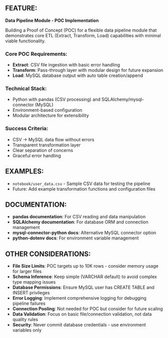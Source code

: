 ## FEATURE:

**Data Pipeline Module - POC Implementation**

Building a Proof of Concept (POC) for a flexible data pipeline module that demonstrates core ETL (Extract, Transform, Load) capabilities with minimal viable functionality.

### Core POC Requirements:
- **Extract**: CSV file ingestion with basic error handling
- **Transform**: Pass-through layer with modular design for future expansion
- **Load**: MySQL database output with auto table creation/append

### Technical Stack:
- Python with pandas (CSV processing) and SQLAlchemy/mysql-connector (MySQL)
- Environment-based configuration
- Modular architecture for extensibility

### Success Criteria:
- CSV → MySQL data flow without errors
- Transparent transformation layer
- Clear separation of concerns
- Graceful error handling

## EXAMPLES:

- `notebook/user_data.csv` - Sample CSV data for testing the pipeline
- Future: Add example transformation functions and configuration files

## DOCUMENTATION:

- **pandas documentation**: For CSV reading and data manipulation
- **SQLAlchemy documentation**: For database ORM and connection management
- **mysql-connector-python docs**: Alternative MySQL connector option
- **python-dotenv docs**: For environment variable management

## OTHER CONSIDERATIONS:

- **File Size Limits**: POC targets up to 10K rows - consider memory usage for larger files
- **Schema Inference**: Keep simple (VARCHAR default) to avoid complex type mapping issues
- **Database Permissions**: Ensure MySQL user has CREATE TABLE and INSERT privileges
- **Error Logging**: Implement comprehensive logging for debugging pipeline failures
- **Connection Pooling**: Not needed for POC but consider for future scaling
- **Data Validation**: Focus on basic file/connection validation, not data quality rules
- **Security**: Never commit database credentials - use environment variables only
